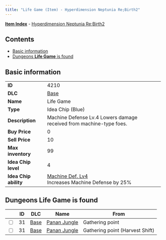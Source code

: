 ```yaml
---
title: "Life Game (Item) - Hyperdimension Neptunia Re;Birth2"
---
```


[**Item Index**](/neptunia/rb2/item/index.html) - [Hyperdimension Neptunia Re;Birth2](/neptunia/rb2)

## Contents

- [Basic information](#basic-information)
- [Dungeons **Life Game** is found](#dungeons-life-game-is-found)

## Basic information

|   |   |
| -- | -- |
| **ID** | 4210 |
| **DLC** | [Base](/neptunia/rb2/dlc/0-base.html) |
| **Name** | Life Game |
| **Type** | Idea Chip (Blue) |
| **Description** | Machine Defense Lv.4 Lowers damage received from machine-type foes. |
| **Buy Price** | 0 |
| **Sell Price** | 10 |
| **Max inventory** | 99 |
| **Idea Chip level** | 4 |
| **Idea Chip ability** | [Machine Def. Lv4](/neptunia/rb2/ability/0-9609-machine-def-lv4.html)<br />Increases Machine Defense by 25% |

## Dungeons **Life Game** is found

|    | ID | DLC | Name | From |
| -- | -- | --- | ---- | ---- |
| <input type="checkbox" id="rb2-dungeon-0-31" class="trackbox" /> | 31 | [Base](/neptunia/rb2/dlc/0-base.html) | [Panan Jungle](/neptunia/rb2/dungeon/0-31-panan-jungle.html) | Gathering point |
| <input type="checkbox" id="rb2-dungeon-0-31" class="trackbox" /> | 31 | [Base](/neptunia/rb2/dlc/0-base.html) | [Panan Jungle](/neptunia/rb2/dungeon/0-31-panan-jungle.html) | Gathering point (Harvest Shift) |